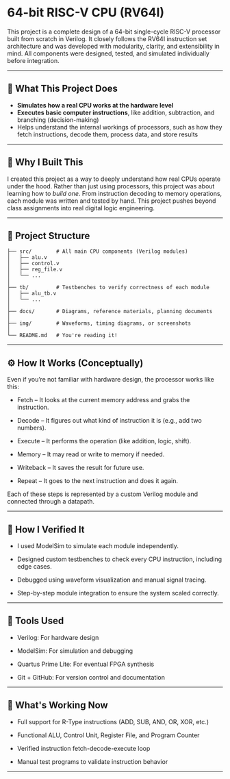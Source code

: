 # 64-bit RISC-V CPU (RV64I)

This project is a complete design of a 64-bit single-cycle RISC-V processor built from scratch in Verilog. It closely follows the RV64I instruction set architecture and was developed with modularity, clarity, and extensibility in mind. All components were designed, tested, and simulated individually before integration.

---

## 🚀 What This Project Does

- **Simulates how a real CPU works at the hardware level**
- **Executes basic computer instructions**, like addition, subtraction, and branching (decision-making)
- Helps understand the internal workings of processors, such as how they fetch instructions, decode them, process data, and store results

---

## 🧠 Why I Built This

I created this project as a way to deeply understand how real CPUs operate under the hood. Rather than just using processors, this project was about learning how to *build one*. From instruction decoding to memory operations, each module was written and tested by hand. This project pushes beyond class assignments into real digital logic engineering.

---

## 🧩 Project Structure

```text
├── src/        # All main CPU components (Verilog modules)
│   ├── alu.v
│   ├── control.v
│   ├── reg_file.v
│   └── ...
│
├── tb/         # Testbenches to verify correctness of each module
│   ├── alu_tb.v
│   └── ...
│
├── docs/       # Diagrams, reference materials, planning documents
│
├── img/        # Waveforms, timing diagrams, or screenshots
│
└── README.md   # You're reading it!

```
---

## ⚙️ How It Works (Conceptually)
Even if you’re not familiar with hardware design, the processor works like this:

- Fetch – It looks at the current memory address and grabs the instruction.

- Decode – It figures out what kind of instruction it is (e.g., add two numbers).

- Execute – It performs the operation (like addition, logic, shift).

- Memory – It may read or write to memory if needed.

- Writeback – It saves the result for future use.

- Repeat – It goes to the next instruction and does it again.

Each of these steps is represented by a custom Verilog module and connected through a datapath.

---

## 🧪 How I Verified It
- I used ModelSim to simulate each module independently.

- Designed custom testbenches to check every CPU instruction, including edge cases.

- Debugged using waveform visualization and manual signal tracing.

- Step-by-step module integration to ensure the system scaled correctly.

---

## 🔧 Tools Used
- Verilog: For hardware design

- ModelSim: For simulation and debugging

- Quartus Prime Lite: For eventual FPGA synthesis

- Git + GitHub: For version control and documentation

---

## 📌 What's Working Now
- Full support for R-Type instructions (ADD, SUB, AND, OR, XOR, etc.)

- Functional ALU, Control Unit, Register File, and Program Counter

- Verified instruction fetch-decode-execute loop

- Manual test programs to validate instruction behavior

---
